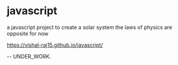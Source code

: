 # javascript

a javascript project to create a solar system 
the laws of physics are opposite for now

https://vishal-raj15.github.io/javascript/

-- UNDER_WORK.

